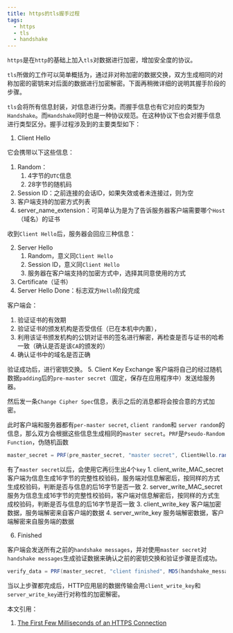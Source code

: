 ```yaml
---
title: https的tls握手过程
tags:
  - https
  - tls
  - handshake
---
```

`https`是在`http`的基础上加入`tls`对数据进行加密，增加安全度的协议。

`tls`所做的工作可以简单概括为，通过非对称加密的数据交换，双方生成相同的对称加密的密钥来对后面的数据进行加密解密。下面再稍微详细的说明其握手阶段的步骤。

`tls`会将所有信息封装，对信息进行分类。而握手信息也有它对应的类型为`Handshake`。而`Handshake`同时也是一种协议规范。在这种协议下也会对握手信息进行类型区分。握手过程涉及到的主要类型如下：

1. Client Hello

它会携带以下这些信息：
  1. Random：
      1. 4字节的`UTC`信息
      2. 28字节的随机码
  2. Session ID：之前连接的会话ID，如果失效或者未连接过，则为空
  3. 客户端支持的加密方式列表
  4. server_name_extension：可简单认为是为了告诉服务器客户端需要哪个`Host`（域名）的证书
  
收到`Client Hello`后，服务器会回应三种信息：

2. Server Hello
    1. Random，意义同`Client Hello`
    2. Session ID，意义同`Client Hello`
    3. 服务器在客户端支持的加密方式中，选择其同意使用的方式
3. Certificate（证书）
4. Server Hello Done：标志双方`Hello`阶段完成

客户端会：
1. 验证证书的有效期 
2. 验证证书的颁发机构是否受信任（已在本机中内置），
3. 利用该证书颁发机构的公钥对证书的签名进行解密，再检查是否与证书的哈希一致（确认是否是该`CA`的颁发的）
4. 确认证书中的域名是否正确

验证成功后，进行密钥交换。
5. Client Key Exchange
客户端将自己的经过随机数据`padding`后的`pre-master secret`（固定，保存在应用程序中）发送给服务器。

然后发一条`Change Cipher Spec`信息，表示之后的消息都将会按合意的方式加密。

此时客户端和服务器都有`per-master secret`, `client random`和 `server random`的信息，那么双方会根据这些信息生成相同的`master secret`。`PRF`是`Pseudo-Random Function`，伪随机函数
```c#
master_secret = PRF(pre_master_secret, "master secret", ClientHello.random + ServerHello.random)
```

有了`master secret`以后，会使用它再衍生出4个`key`
    1. client_write_MAC_secret 客户端为信息生成16字节的完整性校验码，服务端对信息解密后，按同样的方式生成校验码，判断是否与信息的后16字节是否一致
    2. server_write_MAC_secret 服务为信息生成16字节的完整性校验码，客户端对信息解密后，按同样的方式生成校验码，判断是否与信息的后16字节是否一致
    3. client_write_key 客户端加密数据，服务端解密来自客户端的数据
    4. server_write_key 服务端解密数据，客户端解密来自服务端的数据


6. Finished

客户端会发送所有之前的`handshake messages`，并对使用`master secret`对`handshake messages`生成验证数据来确认之前的密钥交换和验证步骤是否成功。
```c#
verify_data = PRF(master_secret, "client finished", MD5(handshake_messages) + SHA-1(handshake_messages))
```

当以上步骤都完成后，HTTP应用层的数据传输会用`client_write_key`和`server_write_key`进行对称性的加密解密。

本文引用：
1. [The First Few Milliseconds of an HTTPS Connection](http://www.moserware.com/2009/06/first-few-milliseconds-of-https.html#)


